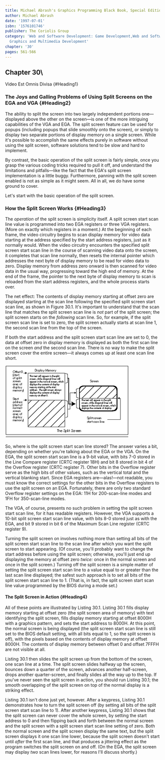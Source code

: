 ```yaml
---
title: Michael Abrash's Graphics Programming Black Book, Special Edition
author: Michael Abrash
date: '1997-07-01'
isbn: '1576101746'
publisher: The Coriolis Group
category: 'Web and Software Development: Game Development,Web and Software Development:
  Graphics and Multimedia Development'
chapter: '30'
pages: 561-566
---
```


## Chapter 30\
 Video Est Omnis Divisa {#Heading1}

### The Joys and Galling Problems of Using Split Screens on the EGA and VGA {#Heading2}

The ability to split the screen into two largely independent portions
one—displayed above the other on the screen—is one of the more
intriguing capabilities of the VGA and EGA. The split screen feature can
be used for popups (including popups that slide smoothly onto the
screen), or simply to display two separate portions of display memory on
a single screen. While it's possible to accomplish the same effects
purely in software without using the split screen, software solutions
tend to be slow and hard to implement.

By contrast, the basic operation of the split screen is fairly simple,
once you grasp the various coding tricks required to pull it off, and
understand the limitations and pitfalls—like the fact that the EGA's
split screen implementation is a little buggy. Furthermore, panning with
the split screen enabled is not as simple as it might seem. All in all,
we do have some ground to cover.

Let's start with the basic operation of the split screen.

### How the Split Screen Works {#Heading3}

The *operation* of the split screen is simplicity itself. A split screen
start scan line value is programmed into two EGA registers or three VGA
registers. (More on exactly which registers in a moment.) At the
beginning of each frame, the video circuitry begins to scan display
memory for video data starting at the address specified by the start
address registers, just as it normally would. When the video circuitry
encounters the specified split screen start scan line in the course of
scanning video data onto the screen, it completes that scan line
normally, then resets the internal pointer which addresses the next byte
of display memory to be read for video data to zero. Display memory from
address zero onward is then scanned for video data in the usual way,
progressing toward the high end of memory. At the end of the frame, the
pointer to the next byte of display memory to scan is reloaded from the
start address registers, and the whole process starts over.

The net effect: The contents of display memory starting at offset zero
are displayed starting at the scan line following the specified split
screen start scan line, as shown in Figure 30.1. It's important to
understand that the scan line that matches the split screen scan line is
*not* part of the split screen; the split screen starts on the
*following* scan line. So, for example, if the split screen scan line is
set to zero, the split screen actually starts at scan line 1, the second
scan line from the top of the screen.

If both the start address and the split screen start scan line are set
to 0, the data at offset zero in display memory is displayed as both the
first scan line on the screen *and* the second scan line. There is no
way to make the split screen cover the entire screen—it always comes up
at least one scan line short.

![**Figure 30.1**  *Display memory and the split screen.*](images/30-01.jpg)

So, where is the split screen start scan line stored? The answer varies
a bit, depending on whether you're talking about the EGA or the VGA. On
the EGA, the split screen start scan line is a 9-bit value, with bits
7-0 stored in the Line Compare register (CRTC register 18H) and bit 8
stored in bit 4 of the Overflow register (CRTC register 7). Other bits
in the Overflow register serve as the high bits of other values, such as
the vertical total and the vertical blanking start. Since EGA registers
are—alas!—not readable, you must know the correct settings for the other
bits in the Overflow registers to use the split screen on an EGA.
Fortunately, there are only two standard Overflow register settings on
the EGA: 11H for 200-scan-line modes and 1FH for 350-scan-line modes.

The VGA, of course, presents no such problem in setting the split screen
start scan line, for it has readable registers. However, the VGA
supports a 10-bit split screen start scan line value, with bits 8-0
stored just as with the EGA, and bit 9 stored in bit 6 of the Maximum
Scan Line register (CRTC register 9).

Turning the split screen on involves nothing more than setting all bits
of the split screen start scan line to the scan line after which you
want the split screen to start appearing. (Of course, you'll probably
want to change the start address before using the split screen;
otherwise, you'll just end up displaying the memory at offset zero
*twice:* once in the normal screen and once in the split screen.)
Turning off the split screen is a simple matter of setting the split
screen start scan line to a value equal to or greater than the last scan
line displayed; the safest such approach is to set all bits of the split
screen start scan line to 1. (That is, in fact, the split screen start
scan line value programmed by the BIOS during a mode set.)

#### The Split Screen in Action {#Heading4}

All of these points are illustrated by Listing 30.1. Listing 30.1 fills
display memory starting at offset zero (the split screen area of memory)
with text identifying the split screen, fills display memory starting at
offset 8000H with a graphics pattern, and sets the start address to
8000H. At this point, the normal screen is being displayed (the split
screen start scan line is still set to the BIOS default setting, with
all bits equal to 1, so the split screen is off), with the pixels based
on the contents of display memory at offset 8000H. The contents of
display memory between offset 0 and offset 7FFFH are not visible at all.

Listing 30.1 then slides the split screen up from the bottom of the
screen, one scan line at a time. The split screen slides halfway up the
screen, bounces down a quarter of the screen, advances another
half-screen, drops another quarter-screen, and finally slides all the
way up to the top. If you've never seen the split screen in action, you
should run Listing 30.1; the smooth overlapping of the split screen on
top of the normal display is a striking effect.

Listing 30.1 isn't done just yet, however. After a keypress, Listing
30.1 demonstrates how to turn the split screen off (by setting all bits
of the split screen start scan line to 1). After another keypress,
Listing 30.1 shows that the split screen can never cover the whole
screen, by setting the start address to 0 and then flipping back and
forth between the normal screen and the split screen with a split screen
start scan line setting of zero. Both the normal screen and the split
screen display the same text, but the split screen displays it one scan
line lower, because the split screen doesn't start until *after* the
first scan line, and that produces a jittering effect as the program
switches the split screen on and off. (On the EGA, the split screen may
display *two* scan lines lower, for reasons I'll discuss shortly.)
